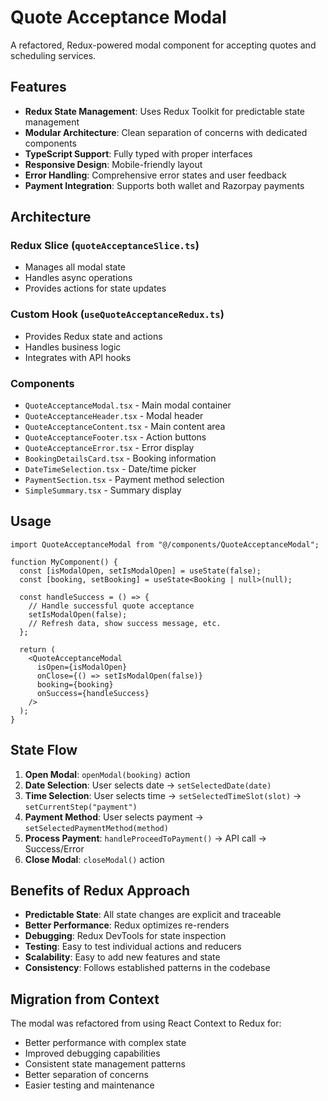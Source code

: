 # Quote Acceptance Modal

A refactored, Redux-powered modal component for accepting quotes and scheduling services.

## Features

- **Redux State Management**: Uses Redux Toolkit for predictable state management
- **Modular Architecture**: Clean separation of concerns with dedicated components
- **TypeScript Support**: Fully typed with proper interfaces
- **Responsive Design**: Mobile-friendly layout
- **Error Handling**: Comprehensive error states and user feedback
- **Payment Integration**: Supports both wallet and Razorpay payments

## Architecture

### Redux Slice (`quoteAcceptanceSlice.ts`)

- Manages all modal state
- Handles async operations
- Provides actions for state updates

### Custom Hook (`useQuoteAcceptanceRedux.ts`)

- Provides Redux state and actions
- Handles business logic
- Integrates with API hooks

### Components

- `QuoteAcceptanceModal.tsx` - Main modal container
- `QuoteAcceptanceHeader.tsx` - Modal header
- `QuoteAcceptanceContent.tsx` - Main content area
- `QuoteAcceptanceFooter.tsx` - Action buttons
- `QuoteAcceptanceError.tsx` - Error display
- `BookingDetailsCard.tsx` - Booking information
- `DateTimeSelection.tsx` - Date/time picker
- `PaymentSection.tsx` - Payment method selection
- `SimpleSummary.tsx` - Summary display

## Usage

```tsx
import QuoteAcceptanceModal from "@/components/QuoteAcceptanceModal";

function MyComponent() {
  const [isModalOpen, setIsModalOpen] = useState(false);
  const [booking, setBooking] = useState<Booking | null>(null);

  const handleSuccess = () => {
    // Handle successful quote acceptance
    setIsModalOpen(false);
    // Refresh data, show success message, etc.
  };

  return (
    <QuoteAcceptanceModal
      isOpen={isModalOpen}
      onClose={() => setIsModalOpen(false)}
      booking={booking}
      onSuccess={handleSuccess}
    />
  );
}
```

## State Flow

1. **Open Modal**: `openModal(booking)` action
2. **Date Selection**: User selects date → `setSelectedDate(date)`
3. **Time Selection**: User selects time → `setSelectedTimeSlot(slot)` → `setCurrentStep("payment")`
4. **Payment Method**: User selects payment → `setSelectedPaymentMethod(method)`
5. **Process Payment**: `handleProceedToPayment()` → API call → Success/Error
6. **Close Modal**: `closeModal()` action

## Benefits of Redux Approach

- **Predictable State**: All state changes are explicit and traceable
- **Better Performance**: Redux optimizes re-renders
- **Debugging**: Redux DevTools for state inspection
- **Testing**: Easy to test individual actions and reducers
- **Scalability**: Easy to add new features and state
- **Consistency**: Follows established patterns in the codebase

## Migration from Context

The modal was refactored from using React Context to Redux for:

- Better performance with complex state
- Improved debugging capabilities
- Consistent state management patterns
- Better separation of concerns
- Easier testing and maintenance
